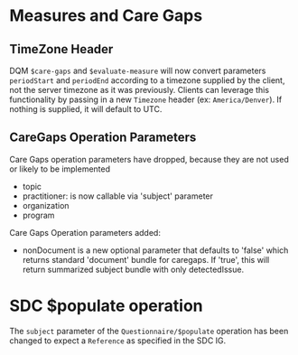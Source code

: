 # Measures and Care Gaps

## TimeZone Header 
DQM `$care-gaps` and `$evaluate-measure`  will now convert parameters `periodStart` and `periodEnd`
according to a timezone supplied by the client, not the server timezone as it was previously.  Clients can leverage this
functionality by passing in a new `Timezone` header (ex: `America/Denver`).  If nothing is supplied, it will default to
UTC.

## CareGaps Operation Parameters

Care Gaps operation parameters have dropped, because they are not used or likely to be implemented
* topic
* practitioner: is now callable via 'subject' parameter
* organization
* program

Care Gaps Operation parameters added:
* nonDocument is a new optional parameter that defaults to 'false' which returns standard 'document' bundle for caregaps. 
If 'true', this will return summarized subject bundle with only detectedIssue.

# SDC $populate operation

The `subject` parameter of the `Questionnaire/$populate` operation has been changed to expect a `Reference` as specified
in the SDC IG. 
